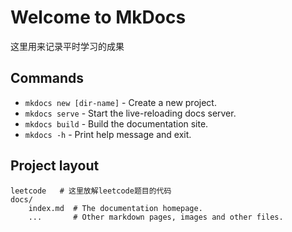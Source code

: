 # Welcome to MkDocs

这里用来记录平时学习的成果

## Commands

* `mkdocs new [dir-name]` - Create a new project.
* `mkdocs serve` - Start the live-reloading docs server.
* `mkdocs build` - Build the documentation site.
* `mkdocs -h` - Print help message and exit.

## Project layout

    leetcode   # 这里放解leetcode题目的代码
    docs/
        index.md  # The documentation homepage.
        ...       # Other markdown pages, images and other files.
